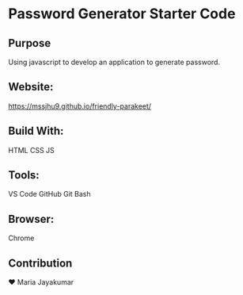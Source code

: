 # Password Generator Starter Code
## 

## Purpose
 Using javascript to develop an application to generate password.


## Website:
https://mssjhu9.github.io/friendly-parakeet/

## Build With:
HTML 
CSS
JS

## Tools:
  VS Code
  GitHub
  Git Bash
  
  ## Browser:
  Chrome
  ## Contribution
❤️ Maria Jayakumar